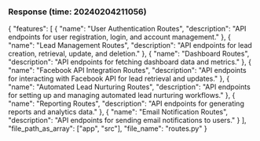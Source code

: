 ### Response (time: 20240204211056)

{
  "features": [
    {
      "name": "User Authentication Routes",
      "description": "API endpoints for user registration, login, and account management."
    },
    {
      "name": "Lead Management Routes",
      "description": "API endpoints for lead creation, retrieval, update, and deletion."
    },
    {
      "name": "Dashboard Routes",
      "description": "API endpoints for fetching dashboard data and metrics."
    },
    {
      "name": "Facebook API Integration Routes",
      "description": "API endpoints for interacting with Facebook API for lead retrieval and updates."
    },
    {
      "name": "Automated Lead Nurturing Routes",
      "description": "API endpoints for setting up and managing automated lead nurturing workflows."
    },
    {
      "name": "Reporting Routes",
      "description": "API endpoints for generating reports and analytics data."
    },
    {
      "name": "Email Notification Routes",
      "description": "API endpoints for sending email notifications to users."
    }
  ],
  "file_path_as_array": ["app", "src"],
  "file_name": "routes.py"
}